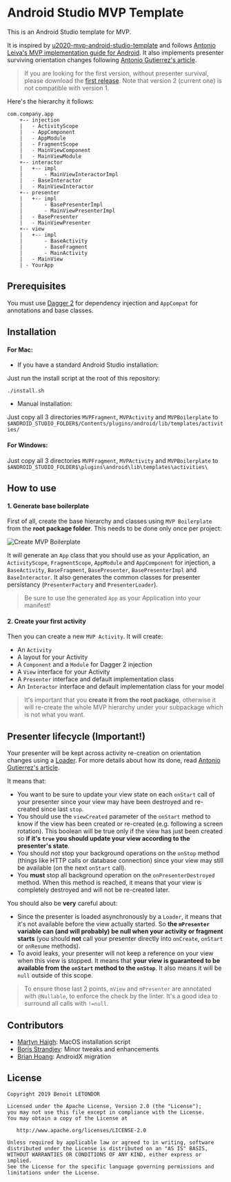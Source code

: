 # Android Studio MVP Template

This is an Android Studio template for MVP. 

It is inspired by [u2020-mvp-android-studio-template](https://github.com/LiveTyping/u2020-mvp-android-studio-template) and follows [Antonio Leiva's MVP implementation guide for Android](http://antonioleiva.com/mvp-android/). It also implements presenter surviving orientation changes following [Antonio Gutierrez's article](https://medium.com/@czyrux/presenter-surviving-orientation-changes-with-loaders-6da6d86ffbbf).

> If you are looking for the first version, without presenter survival, please download the [first release](https://github.com/benoitletondor/Android-Studio-MVP-template/tree/1.0). Note that version 2 (current one) is not compatible with version 1.

Here's the hierarchy it follows:

```
com.company.app
    +-- injection
    |   - ActivityScope
    |   - AppComponent
    |   - AppModule
    |   - FragmentScope
    |   - MainViewComponent
    |   - MainViewModule
    +-- interactor
    |   +-- impl
    |       - MainViewInteractorImpl
    |   - BaseInteractor
    |   - MainViewInteractor
    +-- presenter
    |   +-- impl
    |       - BasePresenterImpl
    |       - MainViewPresenterImpl
    |   - BasePresenter
    |   - MainViewPresenter
    +-- view
    |   +-- impl
    |       - BaseActivity
    |       - BaseFragment
    |       - MainActivity
    |   - MainView
    | - YourApp
```

## Prerequisites

You must use [Dagger 2](http://google.github.io/dagger/) for dependency injection and `AppCompat` for annotations and base classes.

## Installation

#### For Mac:

- If you have a standard Android Studio installation:

Just run the install script at the root of this repository:

```
./install.sh
```

- Manual installation:

Just copy all 3 directories `MVPFragment`, `MVPActivity` and `MVPBoilerplate` to `$ANDROID_STUDIO_FOLDER$/Contents/plugins/android/lib/templates/activities/`

#### For Windows:

Just copy all 3 directories `MVPFragment`, `MVPActivity` and `MVPBoilerplate` to `$ANDROID_STUDIO_FOLDER$\plugins\android\lib\templates\activities\`

## How to use

#### 1. Generate base boilerplate

First of all, create the base hierarchy and classes using `MVP Boilerplate` from the **root package folder**. This needs to be done only once per project:

![Create MVP Boilerplate](static/createboilerplate.png "Create MVP Boilerplate")

It will generate an `App` class that you should use as your Application, an `ActivityScope`, `FragmentScope`, `AppModule` and `AppComponent` for injection, a `BaseActivity`, `BaseFragment`, `BasePresenter`, `BasePresenterImpl` and `BaseInteractor`. It also generates the common classes for presenter persistancy (`PresenterFactory` and `PresenterLoader`).

> Be sure to use the generated `App` as your Application into your manifest!

#### 2. Create your first activity

Then you can create a new `MVP Activity`. It will create:

- An `Activity`
- A layout for your Activity
- A `Component` and a `Module` for Dagger 2 injection
- A `View` interface for your Activity
- A `Presenter` interface and default implementation class
- An `Interactor` interface and default implementation class for your model

> It's important that you **create it from the root package**, otherwise it will re-create the whole MVP hierarchy under your subpackage which is not what you want.

## Presenter lifecycle (Important!)

Your presenter will be kept across activity re-creation on orientation changes using a [Loader](https://developer.android.com/guide/components/loaders.html). For more details about how its done, read [Antonio Gutierrez's article](https://medium.com/@czyrux/presenter-surviving-orientation-changes-with-loaders-6da6d86ffbbf).

It means that:

- You want to be sure to update your view state on each `onStart` call of your presenter since your view may have been destroyed and re-created since last `stop`.
- You should use the `viewCreated` parameter of the `onStart` method to know if the view has been created or re-created (e.g. following a screen rotation). This boolean will be true only if the view has just been created so **if it's `true` you should update your view according to the presenter's state**.
- You should *not* stop your background operations on the `onStop` method (things like HTTP calls or database connection) since your view may still be available (on the next `onStart` call).
- You **must** stop all background operation on the `onPresenterDestroyed` method. When this method is reached, it means that your view is completely destroyed and will not be re-created later.

You should also be **very** careful about:

- Since the presenter is loaded asynchronously by a `Loader`, it means that it's not available before the view actually started. So **the `mPresenter` variable can (and will probably) be null when your activity or fragment starts** (you should **not** call your presenter directly into `onCreate`, `onStart` or `onResume` methods).
- To avoid leaks, your presenter will not keep a reference on your view when this view is stopped. It means that **your view is guaranteed to be available from the `onStart` method to the `onStop`**. It also means it will be `null` outside of this scope.

> To ensure those last 2 points, `mView` and `mPresenter` are annotated with `@Nullable`, to enforce the check by the linter. It's a good idea to surround all calls with `!=null`.

## Contributors

- [Martyn Haigh](https://github.com/martynhaigh): MacOS installation script
- [Boris Strandjev](https://github.com/bstrandjev): Minor tweaks and enhancements
- [Brian Hoang](https://github.com/namhvcntt): AndroidX migration

## License

    Copyright 2019 Benoit LETONDOR

    Licensed under the Apache License, Version 2.0 (the "License");
    you may not use this file except in compliance with the License.
    You may obtain a copy of the License at

       http://www.apache.org/licenses/LICENSE-2.0

    Unless required by applicable law or agreed to in writing, software
    distributed under the License is distributed on an "AS IS" BASIS,
    WITHOUT WARRANTIES OR CONDITIONS OF ANY KIND, either express or implied.
    See the License for the specific language governing permissions and
    limitations under the License.
